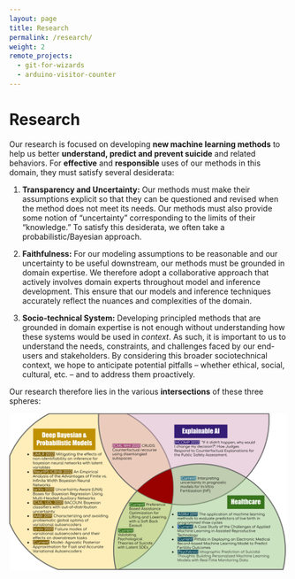 ```yaml
---
layout: page
title: Research
permalink: /research/
weight: 2
remote_projects: 
  - git-for-wizards
  - arduino-visitor-counter
---
```


# **Research**

Our research is focused on developing **new machine learning methods** to help us better **understand, predict and prevent suicide** and related behaviors. For **effective** and **responsible** uses of our methods in this domain, they must satisfy several desiderata:

1. **Transparency and Uncertainty:** Our methods must make their assumptions explicit so that they can be questioned and revised when the method does not meet its needs. Our methods must also provide some notion of “uncertainty” corresponding to the limits of their “knowledge.” To satisfy this desiderata, we often take a probabilistic/Bayesian approach.

2. **Faithfulness:** For our modeling assumptions to be reasonable and our uncertainty to be useful downstream, our methods must be grounded in domain expertise. We therefore adopt a collaborative approach that actively involves domain experts throughout model and inference development. This ensure that our models and inference techniques accurately reflect the nuances and complexities of the domain.

3. **Socio-technical System:** Developing principled methods that are grounded in domain expertise is not enough without understanding how these systems would be used in *context*. As such, it is important to us to understand the needs, constraints, and challenges faced by our end-users and stakeholders. By considering this broader sociotechnical context, we hope to anticipate potential pitfalls – whether ethical, social, cultural, etc. – and to address them proactively. 

Our research therefore lies in the various **intersections** of these three spheres: 


<img src="/assets/img/research-interests.svg" />

<br/>


<!--
<center>
<style>
.photo image {

}
</style>
<div id="research-directions"></div>
<script src="{{ '/assets/js/research-directions.js' | relative_url }}"></script>
<script>

data = async () => ([
    { score: [40, 40, 40], description: "what", photo: "{{ '/assets/img/venn/ALL-problem.png' | relative_url }}" },
    { score: [100, 10, 10], description: "hey", photo: "{{ '/assets/img/venn/DBL-problem.png' | relative_url }}" },
    { score: [10, 10, 100], description: "wassup", photo: "{{ '/assets/img/venn/HCI-problem.png' | relative_url }}" },
    { score: [10, 100, 10], description: "omg", photo: "{{ '/assets/img/venn/MH-problem.png' | relative_url }}" },
    { score: [100, 0, 100], description: "hi", photo: "{{ '/assets/img/venn/DBL-HCI-problem.png' | relative_url }}" },
    { score: [100, 100, 0], description: "hello", photo: "{{ '/assets/img/venn/DBL-MH-problem.png' | relative_url }}" },
    { score: [0, 100, 100], description: "hello", photo: "{{ '/assets/img/venn/HCI-MH-problem.png' | relative_url }}" },
]);


radar = drawRadar(data, { height: 450, width: 620, margin: 10, axisTick: 5, vennRatio: 1.2 });

d3.select('#research-directions').append(() => radar);

</script>
</center>


# **Projects**

{% include research/index.html %}
-->